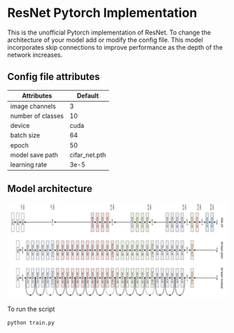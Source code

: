 # ResNet Pytorch Implementation

This is the unofficial Pytorch implementation of ResNet. To change the architecture of your model add or modify the config file. This model incorporates skip connections to improve performance as the depth of the network increases. 

## Config file attributes

| Attributes | Default |
| --- | --- |
| image channels | 3 |
| number of classes | 10 |
| device | cuda |
| batch size | 64 |
| epoch | 50 |
| model save path | cifar_net.pth |
| learning rate | 3e-5 | 

## Model architecture
![alt text](./featured.png)


To run the script

```
python train.py
```